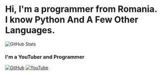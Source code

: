 # Hi, I'm a programmer from Romania. I know Python And A Few Other Languages.

![GitHub Stats](https://github-widgetbox.vercel.app/api/profile?username=tnaeso&data=followers,repositories,stars,commits&theme=darkmode)

### I'm a YouTuber and Programmer

[![GitHub](https://cdn.jsdelivr.net/npm/simple-icons@3.0.1/icons/github.svg)](https://github.com/tnaeso)
[![YouTube](https://cdn.jsdelivr.net/npm/simple-icons@3.0.1/icons/youtube.svg)](https://www.youtube.com/@tnaeso)
